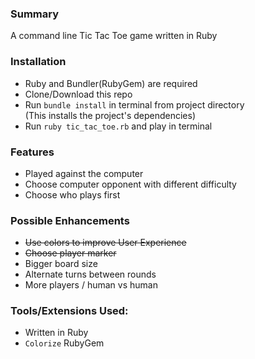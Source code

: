 ### Summary

A command line Tic Tac Toe game written in Ruby

### Installation
- Ruby and Bundler(RubyGem) are required
- Clone/Download this repo
- Run `bundle install` in terminal from project directory<br>
  (This installs the project's dependencies)
- Run `ruby tic_tac_toe.rb` and play in terminal

### Features
- Played against the computer
- Choose computer opponent with different difficulty
- Choose who plays first

### Possible Enhancements
- ~~Use colors to improve User Experience~~
- ~~Choose player marker~~
- Bigger board size
- Alternate turns between rounds
- More players / human vs human

### Tools/Extensions Used:
- Written in Ruby
- `Colorize` RubyGem

